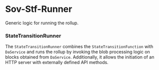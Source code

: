 # Sov-Stf-Runner

Generic logic for running the rollup.

### StateTransitionRunner

The `StateTransitionRunner` combines the `StateTransitionFunction` with `DaService` and runs the rollup by invoking the
blob processing logic on blocks obtained from `DaService`.
Additionally, it allows the initiation of an HTTP server with externally defined API methods.
